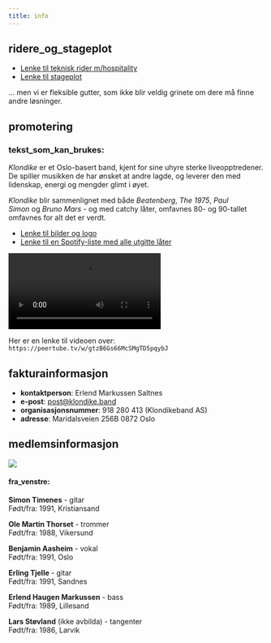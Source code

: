 ```yaml
---
title: info
---
```


## ridere_og_stageplot

- [Lenke til teknisk rider m/hospitality](https://www.dropbox.com/scl/fi/9gjf8fyr57ktx2ulsfiwh/Klondike-teknisk-rider-m-hospitality.pdf?rlkey=3yrlamenhn9lmq0ficnebeol2&st=rzd3031b&dl=0)
- [Lenke til stageplot](https://www.dropbox.com/scl/fi/7t6d0acmlkaenggho64i1/Stageplot-Klondike.pdf?rlkey=4qs62me2av3xjp8nrxiode5dk&st=66v2af8h&dl=0)

... men vi er fleksible gutter, som ikke blir veldig grinete om dere må finne andre løsninger.

## promotering

### tekst_som_kan_brukes:

_Klondike_ er et Oslo-basert band, kjent for sine uhyre sterke liveopptredener. De spiller musikken de har ønsket at andre lagde, og leverer den med lidenskap, energi og mengder glimt i øyet.

*Klondike* blir sammenlignet med både _Beatenberg_, *The 1975*, *Paul Simon* og *Bruno Mars* - og med catchy låter, omfavnes 80- og 90-tallet omfavnes for alt det er verdt.

- [Lenke til bilder og logo](https://www.dropbox.com/scl/fo/zt0g89j1ffye5ab1u9o99/ACo3mWx4bQrJrdr6Ghc0ubg?rlkey=xdimt6es0hqxaj66d9819rx0n&st=lycont30&dl=0)
- [Lenke til en Spotify-liste med alle utgitte låter](https://open.spotify.com/playlist/4dHv2C67d3RntiOcYkDoqO)

<video src="https://havn.blog/uploads/2024/klondike-reel-web.mp4" controls="controls" preload="metadata"></video>

Her er en lenke til videoen over: `https://peertube.tv/w/gtzB6Gs66McSMgTD5pqybJ`

## fakturainformasjon

- **kontaktperson**: Erlend Markussen Saltnes
- **e-post**: post@klondike.band
- **organisasjonsnummer**: 918 280 413 (Klondikeband AS)
- **adresse**: Maridalsveien 256B 0872 Oslo

## medlemsinformasjon

<img src="https://havn.blog/uploads/2024/fellesbilde-liggendeweb.webp">

#### fra_venstre:

**Simon Timenes** - gitar  
Født/fra: 1991, Kristiansand

**Ole Martin Thorset** - trommer  
Født/fra: 1988, Vikersund

**Benjamin Aasheim** - vokal  
Født/fra: 1991, Oslo

**Erling Tjelle** - gitar  
Født/fra: 1991, Sandnes

**Erlend Haugen Markussen** - bass  
Født/fra: 1989, Lillesand

**Lars Støvland** (ikke avbilda) - tangenter  
Født/fra: 1986, Larvik
